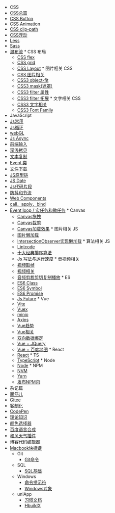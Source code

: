 
*  CSS
  *  [CSS总篇](css/css.md)
  *  [CSS Button](css/button.md)
  *  [CSS Animation](css/animation.md)
  *  [CSS clip-path](css/clip.md)
  *  [CSS浮动](css/float.md)
  *  [Less](css/less.md)
  *  [Sass](css/sass.md)
  *  [瀑布流](css/waterfall.md)
    *  CSS 布局
        *  [CSS flex](css/flex.md)
        *  [CSS grid](css/grid.md)
        *  [CSS Layout](css/layout.md)
    *  图片相关 CSS
        *  [CSS 图片相关](css/photo.md)
        *  [CSS3 object-fit](css/fit.md)
        *  [CSS3 mask(遮罩)](css/mask.md)
        *  [CSS3 filter 属性](css/filter.md)
        *  [CSS3 filter 拓展](css/drop.md)
    *  文字相关 CSS
        *  [CSS3 文字相关](css/font.md)
        *  [CSS3 Font Family](css/family.md)
*  JavaScript
  *  [Js常用](js/often.md)
  *  [Js循环](js/for.md)
  *  [webGL](notes/webgl.md)
  *  [Js Async](notes/Async.md)
  *  [前端输入](js/keyboard.md)
  *  [深浅拷贝](js/deep.md)
  *  [文本复制](notes/copy.md)
  *  [Event 类](js/event.md)
  *  [文件下载](js/download.md)
  *  [JS原型链](js/prototype.md)
  *  [JS Date](js/date.md)
  *  [Js代码片段](js/fragment.md)
  *  [防抖和节流](notes/debounce.md)
  *  [Web Components](js/components.md)
  *  [call、apply、bind](js/cab.md)
  *  [Event loop / 宏任务和微任务](js/loop.md)
    * Canvas
      *  [Canvas拖拽](js/drag.md)
      *  [Canvas裁剪](js/cropping.md)
      *  [Canvas加载效果](notes/canvas.md)
    * 图片相关 JS
      *  [图片懒加载](js/lazy.md)
      *  [IntersectionObserver实现懒加载](js/intersection.md)
    * 算法相关 JS
      *  [Lintcode](js/lintcode.md)
      *  [十大经典排序算法](js/algorithm.md)
      *  [Js 写法与运行速度](js/speed.md)
    * 音视频相关
      *  [视频取帧](notes/video.md)
      *  [视频相关](js/barrage.md)
      *  [音频剪裁剪切复制播放](js/video.md)
    * ES
      *  [ES6 Class](js/class.md)
      *  [ES6 Symbol](js/symbol.md)
      *  [ES6 Promise](js/promise.md)
      *  [Js Future](js/future.md)
    * Vue
      *  [Vite](vue/vite.md)
      *  [Vuex](vue/vuex.md)
      *  [minio](vue/minio.md)
      *  [Axios](vue/axios.md)
      *  [Vue趋势](vue/vue3.md)
      *  [Vue相关](vue/directives.md)
      *  [双向数据绑定](vue/property.md)
      *  [Vue + JQuery](vue/jquery.md)
      *  [Vue + 百度地图](vue/map.md)
    * React
      *  [React](react/react.md)
    * TS
      *  [TypeScript](ts/ts.md)
    * Node
      *  [Node](node/node.md)
    * NPM
      *  [NVM](node/nvm.md)
      *  [Yarn](node/yarn.md)
      *  [发布NPM包](node/npm.md)
*  杂记篇
  *  [面筋儿](notes/face.md)
  *  [Gitee](notes/gitee.md)
  *  [客制化](notes/keyboard.md)
  *  [CodePen](notes/codepen.md)
  *  [理论知识](notes/unimportance.md)
  *  [颜色选择器](notes/color.md)
  *  [百度语言合成](notes/baidu.md)
  *  [和风天气插件](notes/hefeng.md)
  *  [博客代码编辑器](notes/note.md)
  *  [Macbook快捷键](notes/mac.md)
      * Git
        *  [Git命令](git/basics.md)
      * SQL
        *  [SQL基础](sql/query.md)
      * Windows
        *  [命令提示符](win/bash.md)
        *  [Windows对象](win/tool.md)
      * uniApp
        *  [习惯文档](uniapp/base.md)
        *  [HbuildX](uniapp/uni.md)



<!-- 侧边栏样式 -->
<style>
.sidebar {
    user-select: none;
}
.sidebar-nav li>p {
  font-size: 16px;
  font-weight: 600;
  color: #545454;
  letter-spacing: 1px;
  text-shadow: 0px 0px 1px #ff91f1;
  animation: navText 12s infinite;
}

.sidebar ul li {
  font-size: 16px;
  font-weight:600;
  text-decoration: auto;
}
.sidebar ul li a{
  font-size: 15px;
}
.sidebar ul>li{
    color: #676767;
    font-size: 14px!important;
    font-family: 'Comic Sans MS', cursive;
}
.sidebar ul li a{
    font-family: 'Comic Sans MS', cursive;
    text-decoration: auto;
}
.sidebar ul li.active>a{
  font-size: 18px;
  text-decoration: auto;

  background: linear-gradient(to right, #00bcff, #00ff96,#fbff00,#ff7600);
  -webkit-background-clip: text;
  color: transparent;
  /* font-family: cursive; */
  /* color: #00de82; */
  /* text-shadow: 1px 1px 1px #0083a8; */
}

@keyframes navText {
  0% {
      text-shadow: 0px 0px 1px #ff0053;
  }

   25% {
      text-shadow: 0px 0px 1px #00ffa0;
  }

   50% {
      text-shadow: 0px 0px 1px #ff7500;
  }

   75% {
      text-shadow: 0px 0px 1px #2196f3;
  }

  100% {
      text-shadow: 0px 0px 1px #ff0053;
  }
}

</style>